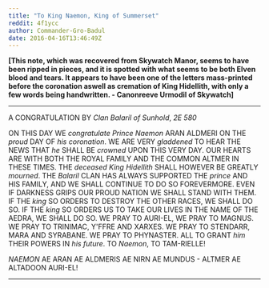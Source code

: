 ```yaml
---
title: "To King Naemon, King of Summerset"
reddit: 4f1ycc
author: Commander-Gro-Badul
date: 2016-04-16T13:46:49Z
---
```


**[This note, which was recovered from Skywatch Manor, seems to have been ripped in pieces, and it is spotted with what seems to be both Elven blood and tears. It appears to have been one of the letters mass-printed before the coronation aswell as cremation of King Hidellith, with only a few words being handwritten. - Canonreeve Urmodil of Skywatch]**

_______________________

A CONGRATULATION BY *Clan Balaril of Sunhold*, *2E 580*

ON THIS DAY WE *congratulate Prince Naemon* ARAN ALDMERI ON THE *proud* DAY OF *his coronation*. WE ARE VERY *gladdened* TO HEAR THE NEWS THAT *he* SHALL BE *crowned* UPON THIS VERY DAY. OUR HEARTS ARE WITH BOTH THE ROYAL FAMILY AND THE COMMON ALTMER IN THESE TIMES. THE *deceased King Hidellith* SHALL HOWEVER BE GREATLY *mourned*. THE *Balaril* CLAN HAS ALWAYS SUPPORTED THE *prince* AND HIS FAMILY, AND WE SHALL CONTINUE TO DO SO FOREVERMORE. EVEN IF DARKNESS GRIPS OUR PROUD NATION WE SHALL STAND WITH THEM. IF THE *king* SO ORDERS TO DESTROY THE OTHER RACES, WE SHALL DO SO. IF THE *king* SO ORDERS US TO TAKE OUR LIVES IN THE NAME OF THE AEDRA, WE SHALL DO SO. WE PRAY TO AURI-EL, WE PRAY TO MAGNUS. WE PRAY TO TRINIMAC, Y'FFRE AND XARXES. WE PRAY TO STENDARR, MARA AND SYRABANE.  WE PRAY TO PHYNASTER. ALL TO GRANT *him* THEIR POWERS IN *his future*. TO *Naemon*, TO TAM-RIELLE!

*NAEMON* AE ARAN AE ALDMERIS AE NIRN AE MUNDUS - ALTMER AE ALTADOON AURI-EL!

_________________


